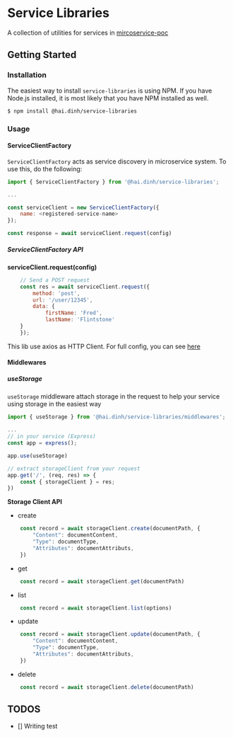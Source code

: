 # **Service Libraries**

A collection of utilities for services in [mircoservice-poc](https://github.com/GeminiWind/microservice-poc)

## Getting Started

### Installation
The easiest way to install `service-libraries` is using NPM. If you have Node.js installed, it is most likely that you have NPM installed as well.

```
$ npm install @hai.dinh/service-libraries
```

### Usage

#### ServiceClientFactory

`ServiceClientFactory` acts as service discovery in microservice system. To use this, do the following:

```javascript
import { ServiceClientFactory } from '@hai.dinh/service-libraries';

...

const serviceClient = new ServiceClientFactory({
    name: <registered-service-name>
});

const response = await serviceClient.request(config)
```

##### ServiceClientFactory API

**serviceClient.request(config)**

```javascript
    // Send a POST request
    const res = await serviceClient.request({
        method: 'post',
        url: '/user/12345',
        data: {
            firstName: 'Fred',
            lastName: 'Flintstone'
    }
    });
```

This lib use axios as HTTP Client. For full config, you can see [here](https://github.com/axios/axios#request-config)

#### Middlewares

##### useStorage

`useStorage` middleware attach storage in the request to help your service using storage in the easiest way

```javascript
import { useStorage } from '@hai.dinh/service-libraries/middlewares';

...
// in your service (Express)
const app = express();

app.use(useStorage)

// extract storageClient from your request
app.get('/', (req, res) => {
    const { storageClient } = res;
})
```

**Storage Client API**

- create
```javascript
    const record = await storageClient.create(documentPath, {
        "Content": documentContent,
        "Type": documentType,
        "Attributes": documentAttributs,
    })
```
- get
```javascript
    const record = await storageClient.get(documentPath)
```
- list
```javascript
    const record = await storageClient.list(options)
```
- update
```javascript
    const record = await storageClient.update(documentPath, {
        "Content": documentContent,
        "Type": documentType,
        "Attributes": documentAttributs,
    })
```
- delete
```javascript
    const record = await storageClient.delete(documentPath)
```

## TODOS

- [] Writing test